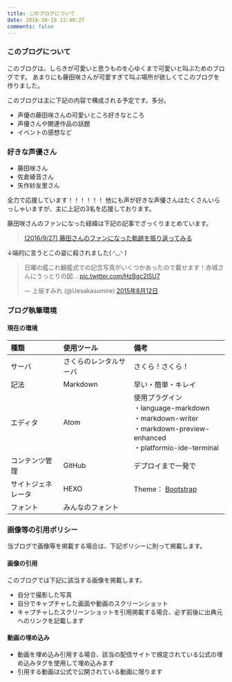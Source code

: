 ```yaml
---
title: このブログについて
date: 2016-10-19 22:49:27
comments: false
---
```


### このブログについて

このブログは、しらきが可愛いと思うものを心ゆくまで可愛いと叫ぶためのブログです。
あまりにも藤田咲さんが可愛すぎて叫ぶ場所が欲しくてこのブログを作りました。

このブログは主に下記の内容で構成される予定です。多分。

+ 声優の藤田咲さんの可愛いところ好きなところ
+ 声優さんや関連作品の話題
+ イベントの感想など

### 好きな声優さん

+ 藤田咲さん
+ 佐倉綾音さん
+ 矢作紗友里さん

全力で応援しています！！！！！！
他にも声が好きな声優さんはたくさんいらっしゃいますが、主に上記の3名を応援しております。

藤田咲さんのファンになった経緯は下記の記事でざっくりまとめています。

> [(2016/9/27) 藤田さんのファンになった軌跡を振り返ってみる](/sblog/2016/09/27/inventory/ "(2016/9/27) 藤田さんのファンになった軌跡を振り返ってみる")

↓端的に言うとこの姿に殺されました( ◜◡◝ )

<blockquote class="twitter-tweet" data-lang="ja"><p lang="ja" dir="ltr">日曜の艦これ観艦式での記念写真がいくつかあったので載せます！赤城さんにうっとりの図… <a href="http://t.co/HzBgc2lSU7">pic.twitter.com/HzBgc2lSU7</a></p>&mdash; 上坂すみれ (@Uesakasumire) <a href="https://twitter.com/Uesakasumire/status/631436896904744960">2015年8月12日</a></blockquote>
<script async src="//platform.twitter.com/widgets.js" charset="utf-8"></script>

### ブログ執筆環境

#### 現在の環境

 種類 | 使用ツール  |  備考
:--|:---|:--
 サーバ | さくらのレンタルサーバ  |  さくら！さくら！
 記法 | Markdown  |  早い・簡単・キレイ
 エディタ | Atom  |  使用プラグイン<br>・language-markdown<br>・markdown-writer<br>・markdown-preview-enhanced<br>・platformio-ide-terminal
 コンテンツ管理 | GitHub | デプロイまで一発で
 サイトジェネレータ | HEXO  | Theme： [Bootstrap](https://github.com/cgmartin/hexo-theme-bootstrap-blog)
フォント | みんなのフォント |<script type="text/javascript" src="https://minmoji.ucda.jp/sealjs/http%3A__8hagi.sakura.ne.jp_" charset="UTF-8"></script>

### 画像等の引用ポリシー

当ブログで画像等を掲載する場合は、下記ポリシーに則って掲載します。

#### 画像の引用

このブログでは下記に該当する画像を掲載します。

+ 自分で撮影した写真
+ 自分でキャプチャした画面や動画のスクリーンショット
+ キャプチャしたスクリーンショットを引用掲載する場合、必ず前後に出典元へのリンクを記載します

#### 動画の埋め込み

+ 動画を埋め込み引用する場合、該当の配信サイトで規定されている公式の埋め込みタグを使用して埋め込みます
+ 引用する動画は公式で公開されている動画に限ります
